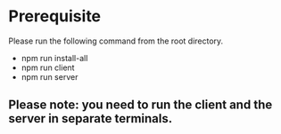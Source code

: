 # Prerequisite
Please run the following command from the root directory.
- npm run install-all
- npm run client
- npm run server
## Please note: you need to run the client and the server in separate terminals.